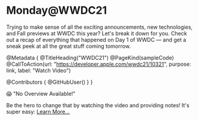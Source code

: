 # Monday@WWDC21

Trying to make sense of all the exciting announcements, new technologies, and Fall previews at WWDC this year? Let's break it down for you. Check out a recap of everything that happened on Day 1 of WWDC — and get a sneak peek at all the great stuff coming tomorrow.

@Metadata {
   @TitleHeading("WWDC21")
   @PageKind(sampleCode)
   @CallToAction(url: "https://developer.apple.com/wwdc21/10321", purpose: link, label: "Watch Video")

   @Contributors {
      @GitHubUser(<replace this with your GitHub handle>)
   }
}

😱 "No Overview Available!"

Be the hero to change that by watching the video and providing notes! It's super easy:
 [Learn More…](https://wwdcnotes.github.io/WWDCNotes/documentation/wwdcnotes/contributing)
